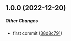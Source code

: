 ## 1.0.0 (2022-12-20)

##### Other Changes

*  first commit ([38d8c791](https://github.com/Cadienvan/hook-fn/commit/38d8c791220d6be068682ab1db6bbfe0b89c6af8))

